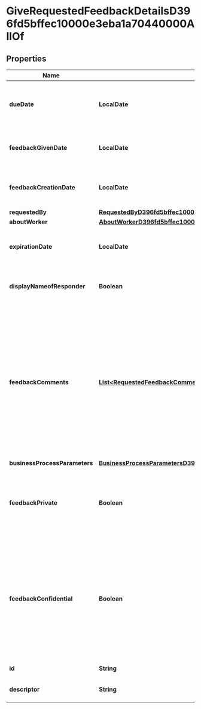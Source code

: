 

# GiveRequestedFeedbackDetailsD396fd5bffec10000e3eba1a70440000AllOf


## Properties

| Name | Type | Description | Notes |
|------------ | ------------- | ------------- | -------------|
|**dueDate** | **LocalDate** | The date the business process needs to be completed. |  [optional] [readonly] |
|**feedbackGivenDate** | **LocalDate** | The date the feedback was provided. |  [optional] [readonly] |
|**feedbackCreationDate** | **LocalDate** | The date the feedback event was created. |  [optional] [readonly] |
|**requestedBy** | [**RequestedByD396fd5bffec1000100f44a5808f0006**](RequestedByD396fd5bffec1000100f44a5808f0006.md) |  |  [optional] |
|**aboutWorker** | [**AboutWorkerD396fd5bffec1000100f44a5808f0005**](AboutWorkerD396fd5bffec1000100f44a5808f0005.md) |  |  [optional] |
|**expirationDate** | **LocalDate** | The date the feedback request expires. |  [optional] [readonly] |
|**displayNameofResponder** | **Boolean** | True if the feedback provider&#39;s name is not displayed. |  [optional] [readonly] |
|**feedbackComments** | [**List&lt;RequestedFeedbackCommentsD396fd5bffec10001393477e77870000&gt;**](RequestedFeedbackCommentsD396fd5bffec10001393477e77870000.md) | The feedback comments for this feedback event. To include feedback comments in reports or notifications intended for Employees, use Feedback Comments for Self-Service Reporting instead. |  [optional] |
|**businessProcessParameters** | [**BusinessProcessParametersD396fd5bffec1000100f440bde4c0001**](BusinessProcessParametersD396fd5bffec1000100f440bde4c0001.md) |  |  [optional] |
|**feedbackPrivate** | **Boolean** | Yes if the feedback is private between the feedback provider and the worker. |  [optional] |
|**feedbackConfidential** | **Boolean** | Yes if the feedback is confidential between the feedback provider and the manager. Employees, or who the feedback is about, don&#39;t see confidential feedback. |  [optional] |
|**id** | **String** | Id of the instance |  [optional] |
|**descriptor** | **String** | A preview of the instance |  [optional] |



